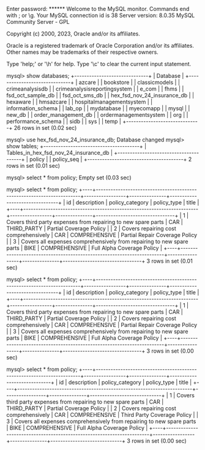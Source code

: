 Enter password: ******
Welcome to the MySQL monitor.  Commands end with ; or \g.
Your MySQL connection id is 38
Server version: 8.0.35 MySQL Community Server - GPL

Copyright (c) 2000, 2023, Oracle and/or its affiliates.

Oracle is a registered trademark of Oracle Corporation and/or its
affiliates. Other names may be trademarks of their respective
owners.

Type 'help;' or '\h' for help. Type '\c' to clear the current input statement.

mysql> show databases;
+------------------------------+
| Database                     |
+------------------------------+
| azcare                       |
| bookstore                    |
| classicmodels                |
| crimeanalysisdb              |
| crimeanalysisreportingsystem |
| e_com                        |
| fhms                         |
| fsd_oct_sample_db            |
| fsd_oct_sms_db               |
| hex_fsd_nov_24_insurance_db  |
| hexaware                     |
| hmsazcare                    |
| hospitalmanagementsystem     |
| information_schema           |
| lab_op                       |
| mydatabase                   |
| myecomapp                    |
| mysql                        |
| new_db                       |
| order_management_db          |
| ordermanagementsystem        |
| org                          |
| performance_schema           |
| sidb                         |
| sys                          |
| temp                         |
+------------------------------+
26 rows in set (0.02 sec)

mysql> use hex_fsd_nov_24_insurance_db;
Database changed
mysql> show tables;
+---------------------------------------+
| Tables_in_hex_fsd_nov_24_insurance_db |
+---------------------------------------+
| policy                                |
| policy_seq                            |
+---------------------------------------+
2 rows in set (0.01 sec)

mysql> select * from policy;
Empty set (0.03 sec)

mysql> select * from policy;
+----+-----------------------------------------------------------------------+-----------------+---------------+--------------------------------+
| id | description                                                           | policy_category | policy_type   | title                          |
+----+-----------------------------------------------------------------------+-----------------+---------------+--------------------------------+
|  1 | Covers third party expenses from repairing to new spare parts         | CAR             | THIRD_PARTY   | Partial Coverage Policy        |
|  2 | Covers repairing cost comprehensively                                 | CAR             | COMPREHENSIVE | Partial Repair Coverage Policy |
|  3 | Covers all expenses comprehensively from repairing to new spare parts | BIKE            | COMPREHENSIVE | Full Alpha Coverage Policy     |
+----+-----------------------------------------------------------------------+-----------------+---------------+--------------------------------+
3 rows in set (0.01 sec)

mysql> select * from policy;
+----+-----------------------------------------------------------------------+-----------------+---------------+--------------------------------+
| id | description                                                           | policy_category | policy_type   | title                          |
+----+-----------------------------------------------------------------------+-----------------+---------------+--------------------------------+
|  1 | Covers third party expenses from repairing to new spare parts         | CAR             | THIRD_PARTY   | Partial Coverage Policy        |
|  2 | Covers repairing cost comprehensively                                 | CAR             | COMPREHENSIVE | Partial Repair Coverage Policy |
|  3 | Covers all expenses comprehensively from repairing to new spare parts | BIKE            | COMPREHENSIVE | Full Alpha Coverage Policy     |
+----+-----------------------------------------------------------------------+-----------------+---------------+--------------------------------+
3 rows in set (0.00 sec)

mysql> select * from policy;
+----+-----------------------------------------------------------------------+-----------------+---------------+-----------------------------+
| id | description                                                           | policy_category | policy_type   | title                       |
+----+-----------------------------------------------------------------------+-----------------+---------------+-----------------------------+
|  1 | Covers third party expenses from repairing to new spare parts         | CAR             | THIRD_PARTY   | Partial Coverage Policy     |
|  2 | Covers repairing cost comprehensively                                 | CAR             | COMPREHENSIVE | Third Party Coverage Policy |
|  3 | Covers all expenses comprehensively from repairing to new spare parts | BIKE            | COMPREHENSIVE | Full Alpha Coverage Policy  |
+----+-----------------------------------------------------------------------+-----------------+---------------+-----------------------------+
3 rows in set (0.00 sec)

